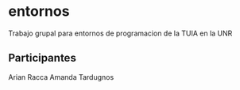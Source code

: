 # entornos
Trabajo grupal para entornos de programacion de la TUIA en la UNR

## Participantes

Arian Racca
Amanda Tardugnos

